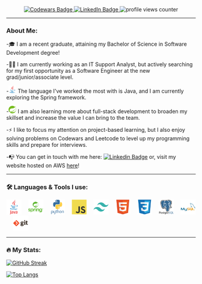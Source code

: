 <div align="center">
  <a href="https://www.codewars.com/users/s-meenaghan7">
    <img src="https://www.codewars.com/users/s-meenaghan7/badges/micro" alt="Codewars Badge" />
  </a>
  <a href="https://www.linkedin.com/in/seanmeenaghan/">
    <img src="https://img.shields.io/badge/LinkedIn-blue?style=for-the-badge&logo=linkedin&logoColor=white" alt="LinkedIn Badge"/>
  </a>
  <img src="https://komarev.com/ghpvc/?username=s-meenaghan7&style=plastic&color=blue" alt="profile views counter"/>
</div>

---

### About Me:
-🎓 I am a recent graduate, attaining my Bachelor of Science in Software Development degree!

-👨‍💻 I am currently working as an IT Support Analyst, but actively searching for my first opportunity as a Software Engineer at the new grad/junior/associate level.

-<img 
    src="https://github.com/devicons/devicon/blob/master/icons/java/java-original.svg" alt="Java" height="20" width="20"
  /> The language I've worked the most with is Java, and I am currently exploring the Spring framework.
  
-<img 
    src="https://github.com/devicons/devicon/blob/master/icons/spring/spring-original.svg" alt="Spring" height="20" width="20"
/> I am also learning more about full-stack development to broaden my skillset and increase the value I can bring to the team.

-⚡ I like to focus my attention on project-based learning, but I also enjoy solving problems on Codewars and Leetcode to level up my programming skills and prepare for interviews.

-📭 You can get in touch with me here: [![Linkedin Badge](https://img.shields.io/badge/-smeenaghan-blue?style=plastic&logo=Linkedin&logoColor=white)](https://www.linkedin.com/in/seanmeenaghan/) or, visit my website hosted on AWS <a href="https://www.seanmeenaghan.com/">here</a>!

---

### 🛠 Languages & Tools I use:
<div>
  <img src="https://github.com/devicons/devicon/blob/master/icons/java/java-original-wordmark.svg" alt="Java" height="40" width="40"/>&emsp;
  <img src="https://github.com/devicons/devicon/blob/master/icons/spring/spring-original-wordmark.svg" alt="Spring" height="40" width="40"/>&emsp;
  <img src="https://github.com/devicons/devicon/blob/master/icons/python/python-original-wordmark.svg" alt="Python" height="40" width="40"/>&emsp;
  <img src="https://github.com/devicons/devicon/blob/master/icons/javascript/javascript-original.svg" alt="Javascript" height="40" width="40"/>&emsp;
  <img src="https://github.com/devicons/devicon/blob/master/icons/tailwindcss/tailwindcss-plain.svg" alt="Tailwind CSS" height="40" width="40"/>&emsp;
  <img src="https://github.com/devicons/devicon/blob/master/icons/html5/html5-original.svg" alt="HTML5" height="40" width="40"/>&emsp;
  <img src="https://github.com/devicons/devicon/blob/master/icons/css3/css3-original.svg" alt="CSS3" height="40" width="40"/>&emsp;
  <img src="https://github.com/devicons/devicon/blob/master/icons/postgresql/postgresql-original-wordmark.svg" alt="PostgreSQL" height="40" width="40"/>&emsp;
  <img src="https://github.com/devicons/devicon/blob/master/icons/mysql/mysql-original-wordmark.svg" alt="MySQL" height="40" width="40"/>&emsp;
  <img src="https://github.com/devicons/devicon/blob/master/icons/git/git-original-wordmark.svg" alt="Git" height="40" width="40"/>&emsp;
</div>

---

### 🔥 My Stats:

[![GitHub Streak](http://github-readme-streak-stats.herokuapp.com?user=s-meenaghan7&theme=dark&background=000000)](https://git.io/streak-stats)

[![Top Langs](https://github-readme-stats.vercel.app/api/top-langs/?username=s-meenaghan7&layout=compact&theme=vision-friendly-dark)](https://github.com/anuraghazra/github-readme-stats)
